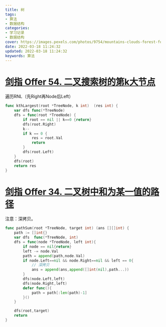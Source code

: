 ```yaml
---
title: 树
tags: 
- 算法
- 数据结构
categories: 
- 学习记录
- 数据结构
cover: https://images.pexels.com/photos/9754/mountains-clouds-forest-fog.jpg?auto=compress&cs=tinysrgb&dpr=2&w=500
date: 2022-03-18 11:24:32
updated: 2022-03-18 11:24:32
keywords: 算法
---
```

# [剑指 Offer 54. 二叉搜索树的第k大节点](https://leetcode-cn.com/problems/er-cha-sou-suo-shu-de-di-kda-jie-dian-lcof/)

遍历RNL（先Right再Node后Left）

```go
func kthLargest(root *TreeNode, k int)  (res int) {
    var dfs func(*TreeNode)
    dfs = func(root *TreeNode) {
        if root == nil || k==0 {return}
        dfs(root.Right)
        k--
        if k == 0 {
            res = root.Val
            return
        }
        dfs(root.Left)
    }
    dfs(root)
    return res
}
```

# [剑指 Offer 34. 二叉树中和为某一值的路径](https://leetcode-cn.com/problems/er-cha-shu-zhong-he-wei-mou-yi-zhi-de-lu-jing-lcof/)

注意：深拷贝。

```go
func pathSum(root *TreeNode, target int) (ans [][]int) {
    path := []int{}
    var dfs  func(*TreeNode, int)
    dfs = func(node *TreeNode, left int){
        if node == nil{return}
        left -= node.Val
        path = append(path,node.Val)
        if node.Left==nil && node.Right==nil && left == 0{
            // 深拷贝
            ans = append(ans,append([]int(nil),path...))
        }
        dfs(node.Left,left)
        dfs(node.Right,left)
        defer func(){
            path = path[:len(path)-1]
        }()
    }

    dfs(root,target)
    return
}
```


